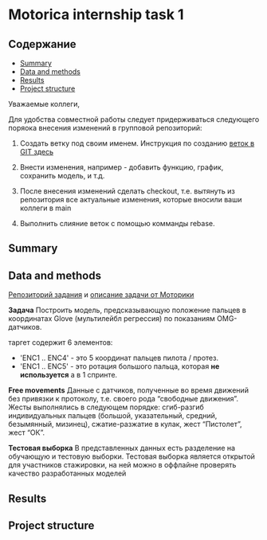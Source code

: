# Motorica internship task 1

## Содержание

* [Summary](README.md#Summary)    
* [Data and methods](README.md#Data-and-methods)  
* [Results](README.md#Results)                              
* [Project structure](README.md#Project-structure)        


Уважаемые коллеги,

Для удобства совместной работы следует придерживаться следующего поряока внесения изменений в групповой репозиторий:

1. Создать ветку под своим именем. Инструкция по созданию [веток в GIT здесь](https://git-scm.com/book/ru/v2/Ветвление-в-GIT-Перебазирование)

2. Внести изменения, например - добавить функцию, график, сохранить модель, и т.д.

3. После внесения изменений сделать checkout, т.е. вытянуть из репозитория все актуальные изменения, которые вносили ваши коллеги в main

4. Выполнить слияние веток с помощью комманды rebase.

## Summary


## Data and methods
[Репозиторий задания](https://github.com/MaxBalashov/motorica-x-skillfactory-internship/blob/main/Sprint%201/Read%20data%20and%20Inference.ipynb) и [описание задачи от Моторики](https://docs.google.com/document/d/19GRheCcc2RBV-TcyIPcbsEt9YQwhPwTsJFT2dJGmpY8/edit#)


**Задача**
Построить модель, предсказывающую положение пальцев в координатах Glove (мультилейбл регрессия) по показаниям OMG-датчиков.

таргет содержит 6 элементов: 
* 'ENC1 .. ENC4' - это 5 координат пальцев пилота / протез.
* 'ENC1 .. ENC5' - это ротация большого пальца, которая **не используется** а в 1 спринте.



**Free movements**
Данные с датчиков, полученные во время движений без привязки к протоколу, т.е. своего рода “свободные движения”.
Жесты выполнялись в следующем порядке: сгиб-разгиб индивидуальных пальцев (большой, указательный, средний, безымянный, мизинец), сжатие-разжатие в кулак, жест “Пистолет”, жест “ОК”.



**Тестовая выборка**
В представленных данных есть разделение на обучающую и тестовую выборки. Тестовая выборка является открытой для участников стажировки, на ней можно в оффлайне проверять качество разработанных моделей


## Results



## Project structure